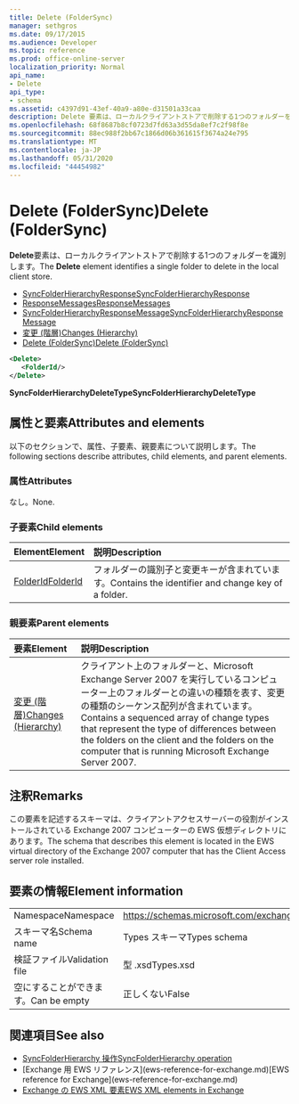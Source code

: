 ```yaml
---
title: Delete (FolderSync)
manager: sethgros
ms.date: 09/17/2015
ms.audience: Developer
ms.topic: reference
ms.prod: office-online-server
localization_priority: Normal
api_name:
- Delete
api_type:
- schema
ms.assetid: c4397d91-43ef-40a9-a80e-d31501a33caa
description: Delete 要素は、ローカルクライアントストアで削除する1つのフォルダーを識別します。
ms.openlocfilehash: 68f8687b8cf0723d7fd63a3d55da8ef7c2f98f8e
ms.sourcegitcommit: 88ec988f2bb67c1866d06b361615f3674a24e795
ms.translationtype: MT
ms.contentlocale: ja-JP
ms.lasthandoff: 05/31/2020
ms.locfileid: "44454982"
---
```

# <a name="delete-foldersync"></a><span data-ttu-id="0b0b1-103">Delete (FolderSync)</span><span class="sxs-lookup"><span data-stu-id="0b0b1-103">Delete (FolderSync)</span></span>

<span data-ttu-id="0b0b1-104">**Delete**要素は、ローカルクライアントストアで削除する1つのフォルダーを識別します。</span><span class="sxs-lookup"><span data-stu-id="0b0b1-104">The **Delete** element identifies a single folder to delete in the local client store.</span></span> 
  
- [<span data-ttu-id="0b0b1-105">SyncFolderHierarchyResponse</span><span class="sxs-lookup"><span data-stu-id="0b0b1-105">SyncFolderHierarchyResponse</span></span>](syncfolderhierarchyresponse.md)  
- [<span data-ttu-id="0b0b1-106">ResponseMessages</span><span class="sxs-lookup"><span data-stu-id="0b0b1-106">ResponseMessages</span></span>](responsemessages.md)  
- [<span data-ttu-id="0b0b1-107">SyncFolderHierarchyResponseMessage</span><span class="sxs-lookup"><span data-stu-id="0b0b1-107">SyncFolderHierarchyResponseMessage</span></span>](syncfolderhierarchyresponsemessage.md)  
- [<span data-ttu-id="0b0b1-108">変更 (階層)</span><span class="sxs-lookup"><span data-stu-id="0b0b1-108">Changes (Hierarchy)</span></span>](changes-hierarchy.md)  
- [<span data-ttu-id="0b0b1-109">Delete (FolderSync)</span><span class="sxs-lookup"><span data-stu-id="0b0b1-109">Delete (FolderSync)</span></span>](delete-foldersync.md)
  
```xml
<Delete>
   <FolderId/>
</Delete>
```

<span data-ttu-id="0b0b1-110">**SyncFolderHierarchyDeleteType**</span><span class="sxs-lookup"><span data-stu-id="0b0b1-110">**SyncFolderHierarchyDeleteType**</span></span>

## <a name="attributes-and-elements"></a><span data-ttu-id="0b0b1-111">属性と要素</span><span class="sxs-lookup"><span data-stu-id="0b0b1-111">Attributes and elements</span></span>

<span data-ttu-id="0b0b1-112">以下のセクションで、属性、子要素、親要素について説明します。</span><span class="sxs-lookup"><span data-stu-id="0b0b1-112">The following sections describe attributes, child elements, and parent elements.</span></span>
  
### <a name="attributes"></a><span data-ttu-id="0b0b1-113">属性</span><span class="sxs-lookup"><span data-stu-id="0b0b1-113">Attributes</span></span>

<span data-ttu-id="0b0b1-114">なし。</span><span class="sxs-lookup"><span data-stu-id="0b0b1-114">None.</span></span>
  
### <a name="child-elements"></a><span data-ttu-id="0b0b1-115">子要素</span><span class="sxs-lookup"><span data-stu-id="0b0b1-115">Child elements</span></span>

|<span data-ttu-id="0b0b1-116">**Element**</span><span class="sxs-lookup"><span data-stu-id="0b0b1-116">**Element**</span></span>|<span data-ttu-id="0b0b1-117">**説明**</span><span class="sxs-lookup"><span data-stu-id="0b0b1-117">**Description**</span></span>|
|:-----|:-----|
|[<span data-ttu-id="0b0b1-118">FolderId</span><span class="sxs-lookup"><span data-stu-id="0b0b1-118">FolderId</span></span>](folderid.md) <br/> |<span data-ttu-id="0b0b1-119">フォルダーの識別子と変更キーが含まれています。</span><span class="sxs-lookup"><span data-stu-id="0b0b1-119">Contains the identifier and change key of a folder.</span></span>  <br/> |
   
### <a name="parent-elements"></a><span data-ttu-id="0b0b1-120">親要素</span><span class="sxs-lookup"><span data-stu-id="0b0b1-120">Parent elements</span></span>

|<span data-ttu-id="0b0b1-121">**要素**</span><span class="sxs-lookup"><span data-stu-id="0b0b1-121">**Element**</span></span>|<span data-ttu-id="0b0b1-122">**説明**</span><span class="sxs-lookup"><span data-stu-id="0b0b1-122">**Description**</span></span>|
|:-----|:-----|
|[<span data-ttu-id="0b0b1-123">変更 (階層)</span><span class="sxs-lookup"><span data-stu-id="0b0b1-123">Changes (Hierarchy)</span></span>](changes-hierarchy.md) <br/> |<span data-ttu-id="0b0b1-124">クライアント上のフォルダーと、Microsoft Exchange Server 2007 を実行しているコンピューター上のフォルダーとの違いの種類を表す、変更の種類のシーケンス配列が含まれています。</span><span class="sxs-lookup"><span data-stu-id="0b0b1-124">Contains a sequenced array of change types that represent the type of differences between the folders on the client and the folders on the computer that is running Microsoft Exchange Server 2007.</span></span>  <br/> |
   
## <a name="remarks"></a><span data-ttu-id="0b0b1-125">注釈</span><span class="sxs-lookup"><span data-stu-id="0b0b1-125">Remarks</span></span>

<span data-ttu-id="0b0b1-126">この要素を記述するスキーマは、クライアントアクセスサーバーの役割がインストールされている Exchange 2007 コンピューターの EWS 仮想ディレクトリにあります。</span><span class="sxs-lookup"><span data-stu-id="0b0b1-126">The schema that describes this element is located in the EWS virtual directory of the Exchange 2007 computer that has the Client Access server role installed.</span></span>
  
## <a name="element-information"></a><span data-ttu-id="0b0b1-127">要素の情報</span><span class="sxs-lookup"><span data-stu-id="0b0b1-127">Element information</span></span>

|||
|:-----|:-----|
|<span data-ttu-id="0b0b1-128">Namespace</span><span class="sxs-lookup"><span data-stu-id="0b0b1-128">Namespace</span></span>  <br/> |https://schemas.microsoft.com/exchange/services/2006/types  <br/> |
|<span data-ttu-id="0b0b1-129">スキーマ名</span><span class="sxs-lookup"><span data-stu-id="0b0b1-129">Schema name</span></span>  <br/> |<span data-ttu-id="0b0b1-130">Types スキーマ</span><span class="sxs-lookup"><span data-stu-id="0b0b1-130">Types schema</span></span>  <br/> |
|<span data-ttu-id="0b0b1-131">検証ファイル</span><span class="sxs-lookup"><span data-stu-id="0b0b1-131">Validation file</span></span>  <br/> |<span data-ttu-id="0b0b1-132">型 .xsd</span><span class="sxs-lookup"><span data-stu-id="0b0b1-132">Types.xsd</span></span>  <br/> |
|<span data-ttu-id="0b0b1-133">空にすることができます。</span><span class="sxs-lookup"><span data-stu-id="0b0b1-133">Can be empty</span></span>  <br/> |<span data-ttu-id="0b0b1-134">正しくない</span><span class="sxs-lookup"><span data-stu-id="0b0b1-134">False</span></span>  <br/> |
   
## <a name="see-also"></a><span data-ttu-id="0b0b1-135">関連項目</span><span class="sxs-lookup"><span data-stu-id="0b0b1-135">See also</span></span>

- [<span data-ttu-id="0b0b1-136">SyncFolderHierarchy 操作</span><span class="sxs-lookup"><span data-stu-id="0b0b1-136">SyncFolderHierarchy operation</span></span>](syncfolderhierarchy-operation.md)
- <span data-ttu-id="0b0b1-137">
  [Exchange 用 EWS リファレンス](ews-reference-for-exchange.md)</span><span class="sxs-lookup"><span data-stu-id="0b0b1-137">[EWS reference for Exchange](ews-reference-for-exchange.md)</span></span>
- [<span data-ttu-id="0b0b1-138">Exchange の EWS XML 要素</span><span class="sxs-lookup"><span data-stu-id="0b0b1-138">EWS XML elements in Exchange</span></span>](ews-xml-elements-in-exchange.md)

